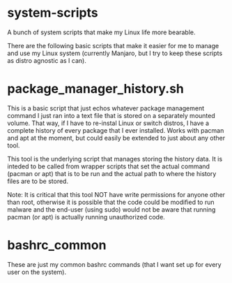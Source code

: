 # system-scripts
A bunch of system scripts that make my Linux life more bearable.

There are the following basic scripts that make it easier for me to manage and use my Linux system (currently Manjaro, but I
try to keep these scripts as distro agnostic as I can).

# package_manager_history.sh
This is a basic script that just echos whatever package management command I just ran into a text file that is stored on a
separately mounted volume.  That way, if I have to re-instal Linux or switch distros, I have a complete history of every
package that I ever installed.  Works with pacman and apt at the moment, but could easily be extended to just about any other
tool.

This tool is the underlying script that manages storing the history data. It is inteded to be called from wrapper scripts
that set the actual command (pacman or apt) that is to be run and the actual path to where the history files are to be stored.

Note: It is critical that this tool NOT have write permissions for anyone other than root, otherwise it is possible that
the code could be modified to run malware and the end-user (using sudo) would not be aware that running pacman (or apt) is
actually running unauthorized code.

# bashrc_common
These are just my common bashrc commands (that I want set up for every user on the system).
